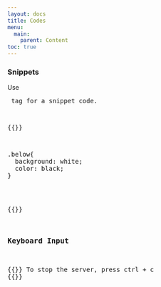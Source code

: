 ```yaml
---
layout: docs
title: Codes
menu:
  main:
    parent: Content
toc: true
---
```


### Snippets

Use **<pre>** tag for a snippet code.

{{<example>}}
<pre>
.below{
  background: white;
  color: black;
}
</pre>
{{</example>}}


### Keyboard Input

{{<example>}}
To stop the server, press <kbd>ctrl + c</kbd>
{{</example>}}
